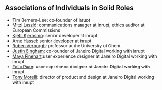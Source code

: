 ## Associations of Individuals in Solid Roles

* [Tim Berners-Lee](https://github.com/timbl): co-founder of inrupt
* [Mitzi László](https://github.com/Mitzi-Laszlo): communications manager at inrupt, ethics auditor at European Commissions
* [Kjetil Kjernsmo](https://github.com/kjetilk): senior developer at inrupt
* [Arne Hassel](https://github.com/megoth): senior developer at inrupt
* [Ruben Verborgh](https://github.com/RubenVerborgh): professor at the University of Ghent
* [Justin Bingham](https://github.com/justinwb): co-founder of Janeiro Digital working with inrupt
* [Maya Rinehart](https://github.com/mayarhinehart):user experience designer at Janeiro Digital working with inrupt
* [Felix Poon](https://github.com/fcfpoon): user experience designer at Janeiro Digital working with inrupt
* [Tony Morelli](https://github.com/tony-morelli): director of product and design at Janeiro Digital working with inrupt
